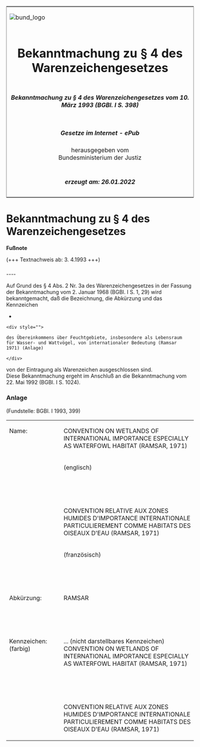 <span id="DECKBLATT.html"></span>

<table border="0" frame="border" width="100%">

<tr valign="top">

<td align="left">

![bund\_logo](BfJ_2021_Web_de_de.gif)

</td>

<td align="right">

 

</td>

</tr>

<tr align="center" valign="middle">

<td colspan="2">

# Bekanntmachung zu § 4 des Warenzeichengesetzes

</td>

</tr>

<tr align="center" valign="middle">

<td colspan="2">

##### Bekanntmachung zu § 4 des Warenzeichengesetzes vom 10. März 1993 (BGBl. I S. 398)

</td>

</tr>

<tr align="center" valign="middle">

<td colspan="2">

  
  

##### Gesetze im Internet - ePub  
  
herausgegeben vom  
Bundesministerium der Justiz

</td>

</tr>

<tr align="center" valign="bottom">

<td colspan="2">

  
  

##### erzeugt am: 26.01.2022

</td>

</tr>

</table>

<span id="BJNR039800993.html"></span>

# Bekanntmachung zu § 4 des Warenzeichengesetzes

<div>

  
**Fußnote**

<div class="jnhtml">

<div>

<div class="jurAbsatz">

(+++ Textnachweis ab: 3. 4.1993 +++)

</div>

</div>

</div>

</div>

<span id="BJNR039800993BJNE000100307.html"></span>

###   
\----

<div>

<div class="jnhtml">

<div>

<div class="jurAbsatz">

Auf Grund des § 4 Abs. 2 Nr. 3a des Warenzeichengesetzes in der Fassung
der Bekanntmachung vom 2. Januar 1968 (BGBl. I S. 1, 29) wird
bekanntgemacht, daß die Bezeichnung, die Abkürzung und das Kennzeichen

  - 
    
    <div style="">
    
    des Übereinkommens über Feuchtgebiete, insbesondere als Lebensraum
    für Wasser- und Wattvögel, von internationaler Bedeutung (Ramsar
    1971) (Anlage)
    
    </div>

von der Eintragung als Warenzeichen ausgeschlossen sind.  
Diese Bekanntmachung ergeht im Anschluß an die Bekanntmachung vom 22.
Mai 1992 (BGBl. I S. 1024).

</div>

</div>

</div>

</div>

<span id="BJNR039800993BJNE000200307.html"></span>

### Anlage  

<div>

<div class="jnhtml">

<div>

<div class="jurAbsatz">

<div class="kommentar_Fundstelle">

(Fundstelle: BGBl. I 1993, 399)

</div>

  
  
  

<table style="border: none;">

<colgroup>

<col align="left" width="29%">

</col>

<col align="left" width="71%">

</col>

</colgroup>

<tbody valign="top">

<tr>

<td style rowspan="6" align="left" valign="top" charoff="50">

Name:

</div>

</div>

</div>

</div>

</td>

<td style align="left" valign="top" charoff="50">

CONVENTION ON WETLANDS OF INTERNATIONAL IMPORTANCE ESPECIALLY AS
WATERFOWL HABITAT (RAMSAR, 1971)

</td>

</tr>

<tr>

<td style align="left" valign="top" charoff="50">

(englisch)

</td>

</tr>

<tr>

<td style align="left" valign="top" charoff="50">

 

</td>

</tr>

<tr>

<td style align="left" valign="top" charoff="50">

CONVENTION RELATIVE AUX ZONES HUMIDES D'IMPORTANCE INTERNATIONALE
PARTICULIEREMENT COMME HABITATS DES OISEAUX D'EAU (RAMSAR, 1971)

</td>

</tr>

<tr>

<td style align="left" valign="top" charoff="50">

(französisch)

</td>

</tr>

<tr>

<td style align="left" valign="top" charoff="50">

 

</td>

</tr>

<tr>

<td style rowspan="2" align="left" valign="top" charoff="50">

Abkürzung:

</td>

<td style align="left" valign="top" charoff="50">

RAMSAR

</td>

</tr>

<tr>

<td style align="left" valign="top" charoff="50">

 

</td>

</tr>

<tr>

<td style rowspan="3" align="left" valign="top" charoff="50">

Kennzeichen: (farbig)

</td>

<td style align="left" valign="top" charoff="50">

... (nicht darstellbares Kennzeichen) CONVENTION ON WETLANDS OF
INTERNATIONAL IMPORTANCE ESPECIALLY AS WATERFOWL HABITAT (RAMSAR, 1971)

</td>

</tr>

<tr>

<td style align="left" valign="top" charoff="50">

 

</td>

</tr>

<tr>

<td style align="left" valign="top" charoff="50">

CONVENTION RELATIVE AUX ZONES HUMIDES D'IMPORTANCE INTERNATIONALE
PARTICULIEREMENT COMME HABITATS DES OISEAUX D'EAU (RAMSAR, 1971)

</td>

</tr>

</tbody>

</table>

</div>

</div>

</div>

</div>
